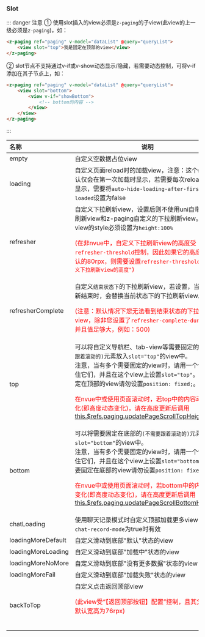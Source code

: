 ### Slot

::: danger 注意
① 使用slot插入的view必须是`z-paging`的子view(此view的上一级必须是`z-paging`)，如：

```html
<z-paging ref="paging" v-model="dataList" @query="queryList">
	<view slot="top">我是固定在顶部的view</view>
</z-paging>
```

② slot节点不支持通过v-if或v-show动态显示/隐藏，若需要动态控制，可将v-if添加在其子节点上，如：

```html
<z-paging ref="paging" v-model="dataList" @query="queryList">
	<view slot="bottom">
		<view v-if="showBottom">
			<!-- bottom的内容 -->
		</view>
	</view>
</z-paging>
```

:::

| 名称                                    | 说明                                                         |
| :-------------------------------------- | ------------------------------------------------------------ |
| empty                                   | 自定义空数据占位view                                         |
| loading                                 | 自定义页面reload时的加载view，注意：这个slot默认仅会在第一次加载时显示，若需要每次reload时都显示，需要将`auto-hide-loading-after-first-loaded`设置为false |
| refresher                               | 自定义下拉刷新view，设置后则不使用uni自带的下拉刷新view和z-paging自定义的下拉刷新view。此view的style必须设置为`height:100%`<p style="color:red;">(在非nvue中，自定义下拉刷新view的高度受`refresher-threshold`控制，因此如果它的高度不为默认的80rpx，则需要设置`refresher-threshold="自定义下拉刷新view的高度"`)</p> |
| refresherComplete <Badge text="2.1.1"/> | 自定义`结束状态下`的下拉刷新view，若设置，当下拉刷新结束时，会替换当前状态下的下拉刷新view。<p style="color:red;">(注意：默认情况下您无法看到结束状态的下拉刷新view，除非您设置了`refresher-complete-duration`并且值足够大，例如：500)</p> |
| top <Badge text="1.5.5"/>               | 可以将自定义导航栏、tab-view等需要固定的`(不需要跟着滚动的)`元素放入`slot="top"`的view中。<br/>注意，当有多个需要固定的view时，请用一个view包住它们，并且在这个view上设置`slot="top"`。需要固定在顶部的view请勿设置`position: fixed;`。<p style="color:red;">在nvue中或使用页面滚动时，若top中的内容动态变化(即高度动态变化)，请在高度更新后调用[this.$refs.paging.updatePageScrollTopHeight()](../methods/main)</p> |
| bottom <Badge text="1.6.2"/>            | 可以将需要固定在底部的`(不需要跟着滚动的)`元素放入`slot="bottom"`的view中。<br>注意，当有多个需要固定的view时，请用一个view包住它们，并且在这个view上设置`slot="bottom"`。需要固定在底部的view请勿设置`position: fixed;`。<p style="color:red;">在nvue中或使用页面滚动时，若bottom中的内容动态变化(即高度动态变化)，请在高度更新后调用[this.$refs.paging.updatePageScrollBottomHeight()](../methods/main)</p> |
| chatLoading                             | 使用聊天记录模式时自定义顶部加载更多view，`use-chat-record-mode`为true时有效 |
| loadingMoreDefault                      | 自定义滑动到底部"默认"状态的view                             |
| loadingMoreLoading                      | 自定义滑动到底部"加载中"状态的view                           |
| loadingMoreNoMore                       | 自定义滑动到底部"没有更多数据"状态的view                     |
| loadingMoreFail                         | 自定义滑动到底部"加载失败"状态的view                         |
| backToTop <Badge text="1.9.4"/>         | 自定义点击返回顶部view<p style="color:red;">(此view受“【返回顶部按钮】配置”控制，且其父view默认宽高为76rpx)</p><br/> |